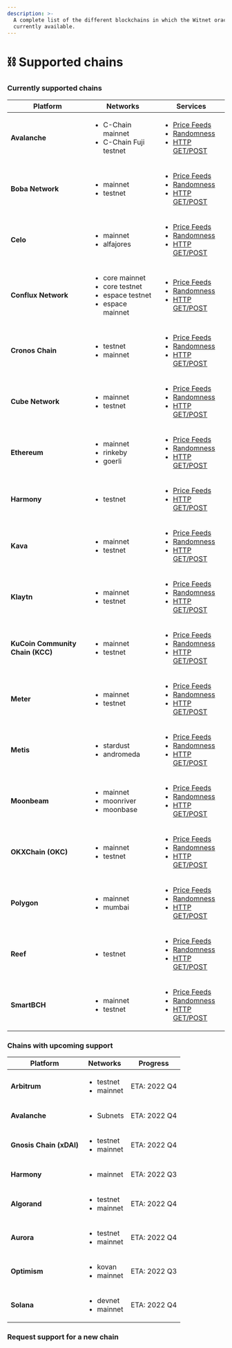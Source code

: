 ```yaml
---
description: >-
  A complete list of the different blockchains in which the Witnet oracle is
  currently available.
---
```


# ⛓ Supported chains

### Currently supported chains

| Platform                         | Networks                                                                                          | Services                                                                                                                                                                                                                                                                            |
| -------------------------------- | ------------------------------------------------------------------------------------------------- | ----------------------------------------------------------------------------------------------------------------------------------------------------------------------------------------------------------------------------------------------------------------------------------- |
| **Avalanche**                    | <ul><li>C-Chain mainnet</li><li>C-Chain Fuji testnet</li></ul>                                    | <ul><li><a href="price-feeds/addresses/avalanche.md">Price Feeds</a></li><li><a href="witnet-randomness-oracle/contract-addresses.md#avalanche-c-chains">Randomness</a></li><li><a href="witnet-web-oracle/contracts-addresses.md#avalanche-c-chain">HTTP GET/POST</a></li></ul>    |
| **Boba Network**                 | <ul><li>mainnet</li><li>testnet</li></ul>                                                         | <ul><li><a href="price-feeds/addresses/boba.md">Price Feeds</a></li><li><a href="witnet-randomness-oracle/contract-addresses.md#boba-network">Randomness</a></li><li><a href="witnet-web-oracle/contracts-addresses.md#boba-network">HTTP GET/POST</a></li></ul>                    |
| **Celo**                         | <ul><li>mainnet</li><li>alfajores</li></ul>                                                       | <ul><li><a href="price-feeds/addresses/celo.md">Price Feeds</a></li><li><a href="witnet-randomness-oracle/contract-addresses.md#celo">Randomness</a></li><li><a href="witnet-web-oracle/contracts-addresses.md#celo">HTTP GET/POST</a></li></ul>                                    |
| **Conflux Network**              | <ul><li>core mainnet</li><li>core testnet</li><li>espace testnet</li><li>espace mainnet</li></ul> | <ul><li><a href="price-feeds/addresses/conflux.md">Price Feeds</a></li><li><a href="witnet-randomness-oracle/contract-addresses.md#conflux-network">Randomness</a></li><li><a href="witnet-web-oracle/contracts-addresses.md#conflux-network">HTTP GET/POST</a></li></ul>           |
| **Cronos Chain**                 | <ul><li>testnet</li><li>mainnet</li></ul>                                                         | <ul><li><a href="price-feeds/addresses/cronos.md">Price Feeds</a></li><li><a href="witnet-randomness-oracle/contract-addresses.md#cronos-chain">Randomness</a></li><li><a href="witnet-web-oracle/contracts-addresses.md#cronos-chain">HTTP GET/POST</a></li></ul>                  |
| **Cube Network**                 | <ul><li>mainnet</li><li>testnet</li></ul>                                                         | <ul><li><a href="witnet-data-feeds/addresses/cube-price-feeds.md">Price Feeds</a></li><li><a href="witnet-randomness-oracle/contract-addresses.md#cube-network">Randomness</a></li><li><a href="witnet-web-oracle/contracts-addresses.md#cube-network">HTTP GET/POST</a></li></ul>  |
| **Ethereum**                     | <ul><li>mainnet</li><li>rinkeby</li><li>goerli</li></ul>                                          | <ul><li><a href="price-feeds/addresses/ethereum.md">Price Feeds</a></li><li><a href="witnet-randomness-oracle/contract-addresses.md#ethereum">Randomness</a></li><li><a href="witnet-web-oracle/contracts-addresses.md#ethereum">HTTP GET/POST</a></li></ul>                        |
| **Harmony**                      | <ul><li>testnet</li></ul>                                                                         | <ul><li><a href="price-feeds/addresses/harmony.md">Price Feeds</a></li><li><a href="witnet-web-oracle/contracts-addresses.md#harmony">HTTP GET/POST</a></li></ul>                                                                                                                   |
| **Kava**                         | <ul><li>mainnet</li><li>testnet</li></ul>                                                         | <ul><li><a href="witnet-data-feeds/addresses/kava-price-feeds.md">Price Feeds</a></li><li><a href="witnet-randomness-oracle/contract-addresses.md#kava">Randomness</a></li><li><a href="witnet-web-oracle/contracts-addresses.md#kava">HTTP GET/POST</a></li></ul>                  |
|  **Klaytn**                      | <ul><li>mainnet</li><li>testnet</li></ul>                                                         | <ul><li><a href="witnet-data-feeds/addresses/klaytn-price-feeds.md">Price Feeds</a></li><li><a href="witnet-web-oracle/contracts-addresses.md#klaytn">Randomness</a></li><li><a href="price-feeds/addresses/">HTTP GET/POST</a></li></ul>                                           |
| **KuCoin Community Chain (KCC)** | <ul><li>mainnet</li><li>testnet</li></ul>                                                         | <ul><li><a href="price-feeds/addresses/kcc.md">Price Feeds</a></li><li><a href="witnet-randomness-oracle/contract-addresses.md#kucoin-community-chain">Randomness</a></li><li><a href="witnet-web-oracle/contracts-addresses.md#kucoin-community-chain">HTTP GET/POST</a></li></ul> |
| **Meter**                        | <ul><li>mainnet</li><li>testnet</li></ul>                                                         | <ul><li><a href="witnet-data-feeds/addresses/meter-price-feeds.md">Price Feeds</a></li><li><a href="witnet-randomness-oracle/contract-addresses.md#meter">Randomness</a></li><li><a href="witnet-web-oracle/contracts-addresses.md#meter">HTTP GET/POST</a></li></ul>               |
| **Metis**                        | <ul><li>stardust</li><li>andromeda</li></ul>                                                      | <ul><li><a href="price-feeds/addresses/metis.md">Price Feeds</a></li><li><a href="witnet-randomness-oracle/contract-addresses.md#metis">Randomness</a></li><li><a href="witnet-web-oracle/contracts-addresses.md#metis">HTTP GET/POST</a></li></ul>                                 |
| **Moonbeam**                     | <ul><li>mainnet</li><li>moonriver</li><li>moonbase</li></ul>                                      | <ul><li><a href="price-feeds/addresses/moonbeam.md">Price Feeds</a></li><li><a href="witnet-randomness-oracle/contract-addresses.md#moonbeam">Randomness</a></li><li><a href="witnet-web-oracle/contracts-addresses.md#moonbeam">HTTP GET/POST</a></li></ul>                        |
| **OKXChain (OKC)**               | <ul><li>mainnet</li><li>testnet</li></ul>                                                         | <ul><li><a href="price-feeds/addresses/okxchain.md">Price Feeds</a></li><li><a href="witnet-randomness-oracle/contract-addresses.md#okx-chain">Randomness</a></li><li><a href="witnet-web-oracle/contracts-addresses.md#okx-chain">HTTP GET/POST</a></li></ul>                      |
| **Polygon**                      | <ul><li>mainnet</li><li>mumbai</li></ul>                                                          | <ul><li><a href="price-feeds/addresses/polygon.md">Price Feeds</a></li><li><a href="witnet-randomness-oracle/contract-addresses.md#polygon">Randomness</a></li><li><a href="witnet-web-oracle/contracts-addresses.md#polygon">HTTP GET/POST</a></li></ul>                           |
| **Reef**                         | <ul><li>testnet</li></ul>                                                                         | <ul><li><a href="witnet-data-feeds/addresses/reef-price-feeds.md">Price Feeds</a></li><li><a href="witnet-randomness-oracle/contract-addresses.md#reef">Randomness</a></li><li><a href="witnet-web-oracle/contracts-addresses.md#reef">HTTP GET/POST</a></li></ul>                  |
| **SmartBCH**                     | <ul><li>mainnet</li><li>testnet</li></ul>                                                         | <ul><li><a href="witnet-data-feeds/addresses/smartbch-price-feeds.md">Price Feeds</a></li><li><a href="witnet-randomness-oracle/contract-addresses.md#smartbch">Randomness</a></li><li><a href="witnet-web-oracle/contracts-addresses.md#smartbch">HTTP GET/POST</a></li></ul>      |

### Chains with upcoming support

| Platform                | Networks                                  | Progress     |
| ----------------------- | ----------------------------------------- | ------------ |
| **Arbitrum**            | <ul><li>testnet</li><li>mainnet</li></ul> | ETA: 2022 Q4 |
| **Avalanche**           | <ul><li>Subnets</li></ul>                 | ETA: 2022 Q4 |
| **Gnosis Chain (xDAI)** | <ul><li>testnet</li><li>mainnet</li></ul> | ETA: 2022 Q4 |
| **Harmony**             | <ul><li>mainnet</li></ul>                 | ETA: 2022 Q3 |
| **Algorand**            | <ul><li>testnet</li><li>mainnet</li></ul> | ETA: 2022 Q4 |
| **Aurora**              | <ul><li>testnet</li><li>mainnet</li></ul> | ETA: 2022 Q4 |
| **Optimism**            | <ul><li>kovan</li><li>mainnet</li></ul>   | ETA: 2022 Q3 |
| **Solana**              | <ul><li>devnet</li><li>mainnet</li></ul>  | ETA: 2022 Q4 |

### Request support for a new chain
